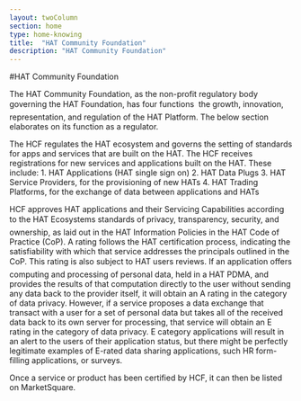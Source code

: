 ```yaml
---
layout: twoColumn
section: home
type: home-knowing
title:  "HAT Community Foundation"
description: "HAT Community Foundation"
---
```


#HAT Community Foundation

The HAT Community Foundation, as the non-profit regulatory body governing the HAT Foundation, has four functions  the growth, innovation, representation, and regulation of the HAT Platform. The below section elaborates on its function as a regulator.

The HCF regulates the HAT ecosystem and governs the setting of standards for apps and services that are built on the HAT. The HCF receives registrations for new services and applications built on the HAT. These include: 1. HAT Applications (HAT single sign on) 2. HAT Data Plugs 3. HAT Service Providers, for the provisioning of new HATs 4. HAT Trading Platforms, for the exchange of data between applications and HATs

HCF approves HAT applications and their Servicing Capabilities according to the HAT Ecosystems standards of privacy, transparency, security, and ownership, as laid out in the HAT Information Policies in the HAT Code of Practice (CoP).
A rating follows the HAT certification process, indicating the satisfiability with which that service addresses the principals outlined in the CoP. This rating is also subject to HAT users reviews. If an application offers computing and processing of personal data, held in a HAT PDMA, and provides the results of that computation directly to the user without sending any data back to the provider itself, it will obtain an A rating in the category of data privacy. However, if a service proposes a data exchange that transact with a user for a set of personal data but takes all of the received data back to its own server for processing, that service will obtain an E rating in the category of data privacy. E category applications will result in an alert to the users of their application status, but there might be perfectly legitimate examples of E-rated data sharing applications, such HR form-filling applications, or surveys.

Once a service or product has been certified by HCF, it can then be listed on MarketSquare.
